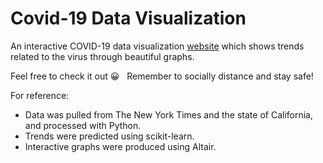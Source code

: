# Covid-19 Data Visualization
An interactive COVID-19 data visualization [website](https://tinyurl.com/y2xyk9v9) which shows trends related to the virus through beautiful graphs.

Feel free to check it out&nbsp;:grinning: &nbsp; Remember to socially distance and stay safe!

For reference:
* Data was pulled from The New York Times and the state of California, and processed with Python.   
* Trends were predicted using scikit-learn. 
* Interactive graphs were produced using Altair. 
